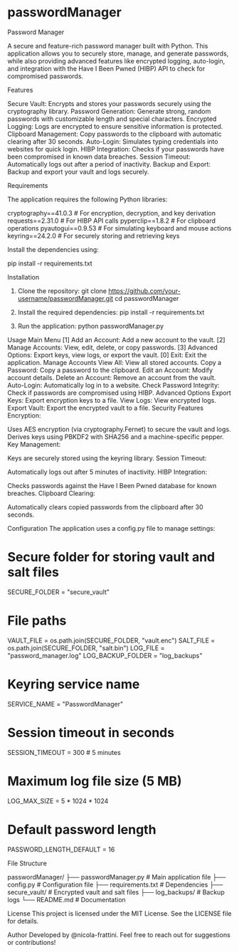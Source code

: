 # passwordManager

Password Manager

A secure and feature-rich password manager built with Python. This application allows you to securely store, manage, and generate passwords, while also providing advanced features like encrypted logging, auto-login, and integration with the Have I Been Pwned (HIBP) API to check for compromised passwords.

Features

Secure Vault: Encrypts and stores your passwords securely using the cryptography library.
Password Generation: Generate strong, random passwords with customizable length and special characters.
Encrypted Logging: Logs are encrypted to ensure sensitive information is protected.
Clipboard Management: Copy passwords to the clipboard with automatic clearing after 30 seconds.
Auto-Login: Simulates typing credentials into websites for quick login.
HIBP Integration: Checks if your passwords have been compromised in known data breaches.
Session Timeout: Automatically logs out after a period of inactivity.
Backup and Export: Backup and export your vault and logs securely.

Requirements

The application requires the following Python libraries:

cryptography==41.0.3      # For encryption, decryption, and key derivation
requests==2.31.0          # For HIBP API calls
pyperclip==1.8.2          # For clipboard operations
pyautogui==0.9.53         # For simulating keyboard and mouse actions
keyring==24.2.0           # For securely storing and retrieving keys

Install the dependencies using:

pip install -r requirements.txt

Installation

1. Clone the repository:
git clone https://github.com/your-username/passwordManager.git
cd passwordManager

2. Install the required dependencies:
pip install -r requirements.txt

3. Run the application:
python passwordManager.py

Usage
Main Menu
[1] Add an Account: Add a new account to the vault.
[2] Manage Accounts: View, edit, delete, or copy passwords.
[3] Advanced Options: Export keys, view logs, or export the vault.
[0] Exit: Exit the application.
Manage Accounts
View All: View all stored accounts.
Copy a Password: Copy a password to the clipboard.
Edit an Account: Modify account details.
Delete an Account: Remove an account from the vault.
Auto-Login: Automatically log in to a website.
Check Password Integrity: Check if passwords are compromised using HIBP.
Advanced Options
Export Keys: Export encryption keys to a file.
View Logs: View encrypted logs.
Export Vault: Export the encrypted vault to a file.
Security Features
Encryption:

Uses AES encryption (via cryptography.Fernet) to secure the vault and logs.
Derives keys using PBKDF2 with SHA256 and a machine-specific pepper.
Key Management:

Keys are securely stored using the keyring library.
Session Timeout:

Automatically logs out after 5 minutes of inactivity.
HIBP Integration:

Checks passwords against the Have I Been Pwned database for known breaches.
Clipboard Clearing:

Automatically clears copied passwords from the clipboard after 30 seconds.

Configuration
The application uses a config.py file to manage settings:

# Secure folder for storing vault and salt files
SECURE_FOLDER = "secure_vault"

# File paths
VAULT_FILE = os.path.join(SECURE_FOLDER, "vault.enc")
SALT_FILE = os.path.join(SECURE_FOLDER, "salt.bin")
LOG_FILE = "password_manager.log"
LOG_BACKUP_FOLDER = "log_backups"

# Keyring service name
SERVICE_NAME = "PasswordManager"

# Session timeout in seconds
SESSION_TIMEOUT = 300  # 5 minutes

# Maximum log file size (5 MB)
LOG_MAX_SIZE = 5 * 1024 * 1024

# Default password length
PASSWORD_LENGTH_DEFAULT = 16


File Structure

passwordManager/
├── passwordManager.py       # Main application file
├── config.py                # Configuration file
├── requirements.txt         # Dependencies
├── secure_vault/            # Encrypted vault and salt files
├── log_backups/             # Backup logs
└── README.md                # Documentation


License
This project is licensed under the MIT License. See the LICENSE file for details.

Author
Developed by @nicola-frattini.
Feel free to reach out for suggestions or contributions!